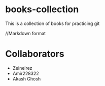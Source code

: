 # books-collection
This is a collection of books for practicing git

//Markdown format 

# Collaborators 
* Zeinelrez
* Amir228322
* Akash Ghosh
